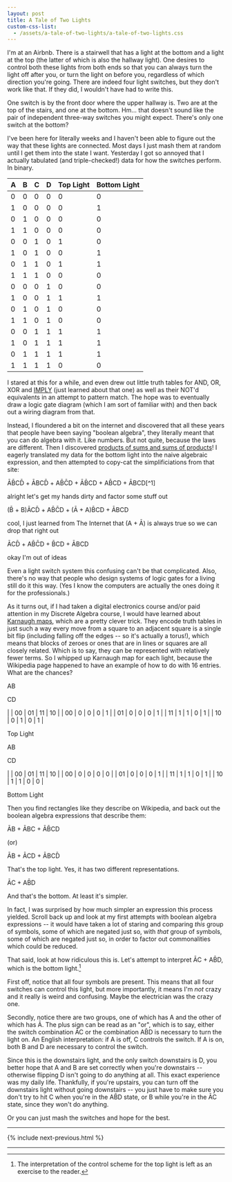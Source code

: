 ```yaml
---
layout: post
title: A Tale of Two Lights
custom-css-list:
  - /assets/a-tale-of-two-lights/a-tale-of-two-lights.css
---
```


I'm at an Airbnb. There is a stairwell that has a light at the bottom and a light at the top (the latter of which is also the hallway light). One desires to control both these lights from both ends so that you can always turn the light off after you, or turn the light on before you, regardless of which direction you're going. There are indeed four light switches, but they don't work like that. If they did, I wouldn't have had to write this.

One switch is by the front door where the upper hallway is. Two are at the top of the stairs, and one at the bottom. Hm... that doesn't sound like the pair of independent three-way switches you might expect. There's only one switch at the bottom?

I've been here for literally weeks and I haven't been able to figure out the way that these lights are connected. Most days I just mash them at random until I get them into the state I want. Yesterday I got so annoyed that I actually tabulated (and triple-checked!) data for how the switches perform. In binary.

<div id="data-table" markdown="1">

| A | B | C | D | Top Light | Bottom Light |
|---|---|---|---|-----------|--------------|
| 0 | 0 | 0 | 0 |     0     |       0      |
| 1 | 0 | 0 | 0 |     0     |       1      |
| 0 | 1 | 0 | 0 |     0     |       0      |
| 1 | 1 | 0 | 0 |     0     |       0      |
| 0 | 0 | 1 | 0 |     1     |       0      |
| 1 | 0 | 1 | 0 |     0     |       1      |
| 0 | 1 | 1 | 0 |     1     |       1      |
| 1 | 1 | 1 | 0 |     0     |       0      |
| 0 | 0 | 0 | 1 |     0     |       0      |
| 1 | 0 | 0 | 1 |     1     |       1      |
| 0 | 1 | 0 | 1 |     0     |       0      |
| 1 | 1 | 0 | 1 |     0     |       0      |
| 0 | 0 | 1 | 1 |     1     |       1      |
| 1 | 0 | 1 | 1 |     1     |       1      |
| 0 | 1 | 1 | 1 |     1     |       1      |
| 1 | 1 | 1 | 1 |     0     |       0      |

</div>

I stared at this for a while, and even drew out little truth tables for AND, OR, XOR and [IMPLY](https://en.wikipedia.org/wiki/IMPLY_gate) (just learned about that one) as well as their NOT'd equivalents in an attempt to pattern match. The hope was to eventually draw a logic gate diagram (which I am sort of familiar with) and then back out a wiring diagram from that.

Instead, I floundered a bit on the internet and discovered that all these years that people have been saying "boolean algebra", they literally meant that you can do algebra with it. Like numbers. But not quite, because the laws are different. Then I discovered [products of sums and sums of products](https://www.electronics-tutorials.ws/boolean/product-of-sum.html)! I eagerly translated my data for the bottom light into the naive algebraic expression, and then attempted to copy-cat the simplificiations from that site:

<div class="center" markdown="1">
A&#772;B&#772;CD&#772; + A&#772;BCD&#772; + AB&#772;C&#772;D + A&#772;B&#772;CD + AB&#772;CD + A&#772;BCD[^1]

<span class="small">alright let's get my hands dirty and factor some stuff out</span>

(B&#772; + B)A&#772;CD&#772; + AB&#772;C&#772;D + (A&#772; + A)B&#772;CD + A&#772;BCD

<span class="small">cool, I just learned from The Internet that (A + A&#772;) is always true so we can drop that right out</span>

A&#772;CD&#772; + AB&#772;C&#772;D + B&#772;CD + A&#772;BCD

<span class="small">okay I'm out of ideas</span>
</div>

Even a light switch system this confusing can't be that complicated. Also, there's no way that people who design systems of logic gates for a living still do it this way. (Yes I know the computers are actually the ones doing it for the professionals.)

As it turns out, if I had taken a digital electronics course and/or paid attention in my Discrete Algebra course, I would have learned about [Karnaugh maps](https://en.wikipedia.org/wiki/Karnaugh_map), which are a pretty clever trick. They encode truth tables in just such a way every move from a square to an adjacent square is a single bit flip (including falling off the edges -- so it's actually a torus!), which means that blocks of zeroes or ones that are in lines or squares are all closely related. Which is to say, they can be represented with relatively fewer terms. So I whipped up Karnaugh map for each light, because the Wikipedia page happened to have an example of how to do with 16 entries. What are the chances?

<div class="karnaugh-maps" markdown="1">
<div class="karnaugh" markdown="1">
<p class="karnaugh-label top">AB</p>
<div class="left-label-wrapper" markdown="1">
<p class="karnaugh-label left">CD</p>

|    | 00 | 01 | 11 | 10 |
| 00 |  0 |  0 |  0 |  1 |
| 01 |  0 |  0 |  0 |  1 |
| 11 |  1 |  1 |  0 |  1 |
| 10 |  0 |  1 |  0 |  1 |

</div>
<p class="karnaugh-label bottom">Top Light</p>
</div>
<div class="karnaugh" markdown="1">
<p class="karnaugh-label top">AB</p>
<div class="left-label-wrapper" markdown="1">
<p class="karnaugh-label left">CD</p>

|    | 00 | 01 | 11 | 10 |
| 00 |  0 |  0 |  0 |  0 |
| 01 |  0 |  0 |  0 |  1 |
| 11 |  1 |  1 |  0 |  1 |
| 10 |  1 |  1 |  0 |  0 |

</div>
<p class="karnaugh-label bottom">Bottom Light</p>
</div>
</div>

Then you find rectangles like they describe on Wikipedia, and back out the boolean algebra expressions that describe them:

<div class="center" markdown="1">
A&#772;B + A&#772;BC + A&#772;B&#772;CD

<span class="small">(or)</span>

A&#772;B + A&#772;CD + A&#772;BCD&#772;
</div>

That's the top light. Yes, it has two different representations.

<div class="center" markdown="1">
A&#772;C + AB&#772;D
</div>

And that's the bottom. At least it's simpler.

In fact, I was surprised by how much simpler an expression this process yielded. Scroll back up and look at my first attempts with boolean algebra expressions -- it would have taken a lot of staring and comparing _this_ group of symbols, some of which are negated just so, with _that_ group of symbols, some of which are negated just so, in order to factor out commonalities which could be reduced.

That said, look at how ridiculous this is. Let's attempt to interpret A&#772;C + AB&#772;D, which is the bottom light.[^2]

First off, notice that all four symbols are present. This means that all four switches can control this light, but more importantly, it means I'm _not_ crazy and it really is weird and confusing. Maybe the electrician was the crazy one.

Secondly, notice there are two groups, one of which has A and the other of which has A&#772;. The plus sign can be read as an "or", which is to say, either the switch combination A&#772;C or the combination AB&#772;D is necessary to turn the light on. An English interpretation: if A is off, C controls the switch. If A is on, both B and D are necessary to control the switch.

Since this is the downstairs light, and the only switch downstairs is D, you better hope that A and B are set correctly when you're downstairs -- otherwise flipping D isn't going to do anything at all. This exact experience was my daily life. Thankfully, if you're upstairs, you can turn off the downstairs light without going downstairs -- you just have to make sure you don't try to hit C when you're in the AB&#772;D state, or B while you're in the A&#772;C state, since they won't do anything.

Or you can just mash the switches and hope for the best.

-------------------------------------------------------------------------------

{% include next-previous.html %}

-------------------------------------------------------------------------------

[^1]: Excuse the tiny, tiny negation bars. I couldn't figure out why the proper combining overline `&#773;` wouldn't work.
[^2]: The interpretation of the control scheme for the top light is left as an exercise to the reader.
